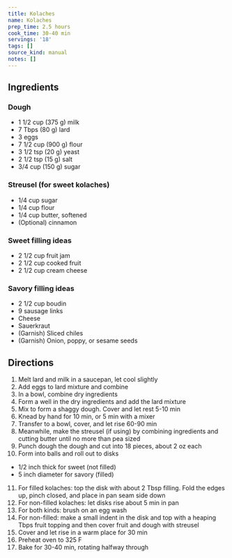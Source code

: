 ```yaml
---
title: Kolaches
name: Kolaches
prep_time: 2.5 hours
cook_time: 30-40 min
servings: '18'
tags: []
source_kind: manual
notes: []
---
```


## Ingredients
### Dough
- 1 1/2 cup (375 g) milk
- 7 Tbps (80 g) lard
- 3 eggs
- 7 1/2 cup (900 g) flour
- 3 1/2 tsp (20 g) yeast
- 2 1/2 tsp (15 g) salt
- 3/4 cup (150 g) sugar

### Streusel (for sweet kolaches)
- 1/4 cup sugar
- 1/4 cup flour
- 1/4 cup butter, softened
- (Optional) cinnamon

### Sweet filling ideas
- 2 1/2 cup fruit jam
- 2 1/2 cup cooked fruit
- 2 1/2 cup cream cheese

### Savory filling ideas
- 2 1/2 cup boudin
- 9 sausage links
- Cheese
- Sauerkraut
- (Garnish) Sliced chiles
- (Garnish) Onion, poppy, or sesame seeds


## Directions
1. Melt lard and milk in a saucepan, let cool slightly
2. Add eggs to lard mixture and combine
3. In a bowl, combine dry ingredients
4. Form a well in the dry ingredients and add the lard mixture
5. Mix to form a shaggy dough. Cover and let rest 5-10 min
6. Knead by hand for 10 min, or 5 min with a mixer
7. Transfer to a bowl, cover, and let rise 60-90 min
8. Meanwhile, make the streusel (if using) by combining ingredients and cutting butter until no more than pea sized
9. Punch dough the dough and cut into 18 pieces, about 2 oz each
10. Form into balls and roll out to disks
- 1/2 inch thick for sweet (not filled)
- 5 inch diameter for savory (filled)
11. For filled kolaches: top the disk with about 2 Tbsp filling. Fold the edges up, pinch closed, and place in pan seam side down
12. For non-filled kolaches: let disks rise about 5 min in pan
13. For both kinds: brush on an egg wash
14. For non-filled: make a small indent in the disk and top with a heaping Tbps fruit topping and then cover fruit and dough with streusel
15. Cover and let rise in a warm place for 30 min
16. Preheat oven to 325 F
17. Bake for 30-40 min, rotating halfway through
